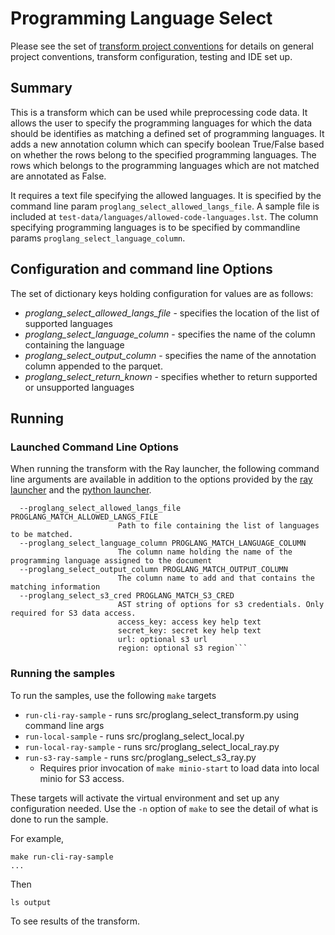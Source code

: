 # Programming Language Select 

Please see the set of
[transform project conventions](../../README.md)
for details on general project conventions, transform configuration,
testing and IDE set up.

## Summary

This is a transform which can be used while preprocessing code data. It allows the
user to specify the programming languages for which the data should be identifies as matching
a defined set of programming languages.
It adds a new annotation column which can specify boolean True/False based on whether the rows belong to the
specified programming languages. The rows which belongs to the programming languages which are
not matched are annotated as False.

It requires a text file specifying the allowed languages. It is specified by the
command line param `proglang_select_allowed_langs_file`. 
A sample file is included at `test-data/languages/allowed-code-languages.lst`.
The column specifying programming languages is to be specified by
commandline params `proglang_select_language_column`.

## Configuration and command line Options

The set of dictionary keys holding configuration for values are as follows:

* _proglang_select_allowed_langs_file_ - specifies the location of the list of supported languages
* _proglang_select_language_column_ - specifies the name of the column containing the language
* _proglang_select_output_column_ - specifies the name of the annotation column appended to the parquet. 
* _proglang_select_return_known_ - specifies whether to return supported or unsupported languages

## Running

### Launched Command Line Options 
When running the transform with the Ray launcher,
the following command line arguments are available in addition to 
the options provided by the [ray launcher](../../../data-processing-lib/doc/ray-launcher-options.md)
and the [python launcher](../../../data-processing-lib/doc/python-launcher-options.md).

```
  --proglang_select_allowed_langs_file PROGLANG_MATCH_ALLOWED_LANGS_FILE
                        Path to file containing the list of languages to be matched.
  --proglang_select_language_column PROGLANG_MATCH_LANGUAGE_COLUMN
                        The column name holding the name of the programming language assigned to the document
  --proglang_select_output_column PROGLANG_MATCH_OUTPUT_COLUMN
                        The column name to add and that contains the matching information
  --proglang_select_s3_cred PROGLANG_MATCH_S3_CRED
                        AST string of options for s3 credentials. Only required for S3 data access.
                        access_key: access key help text
                        secret_key: secret key help text
                        url: optional s3 url
                        region: optional s3 region```
```


### Running the samples
To run the samples, use the following `make` targets

* `run-cli-ray-sample` - runs src/proglang_select_transform.py using command line args
* `run-local-sample` - runs src/proglang_select_local.py
* `run-local-ray-sample` - runs src/proglang_select_local_ray.py
* `run-s3-ray-sample` - runs src/proglang_select_s3_ray.py
    * Requires prior invocation of `make minio-start` to load data into local minio for S3 access.

These targets will activate the virtual environment and set up any configuration needed.
Use the `-n` option of `make` to see the detail of what is done to run the sample.

For example, 
```shell
make run-cli-ray-sample
...
```
Then 
```shell
ls output
```
To see results of the transform.
